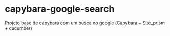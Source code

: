 # capybara-google-search
Projeto base de capybara com um busca no google (Capybara + Site_prism + cucumber)
